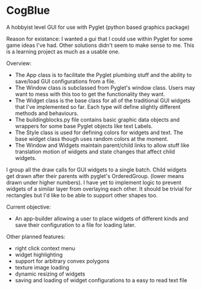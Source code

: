 # CogBlue
A hobbyist level GUI for use with Pyglet (python based graphics package)


Reason for existance:
I wanted a gui that I could use within Pyglet for some game ideas I've had. Other solutions didn't seem to make sense to me. This is a learning project as much as a usable one.


Overview:
* The App class is to facilitate the Pyglet plumbing stuff and the ability to save/load GUI configurations from a file.
* The Window class is subclassed from Pyglet's window class. Users may want to mess with this too to get the functionality they want.
* The Widget class is the base class for all of the traditional GUI widgets that I've implemented so far. Each type will define slightly different methods and behaviours.
* The buildingblocks.py file contains basic graphic data objects and wrappers for some base Pyglet objects like text Labels.
* The Style class is used for defining colors for widgets and text. The base widget class though uses random colors at the moment.
* The Window and Widgets maintain parent/child links to allow stuff like translation motion of widgets and state changes that affect child widgets.
  
I group all the draw calls for GUI widgets to a single batch. Child widgets get drawn after their parents with pyglet's OrderedGroup. (lower means drawn under higher numbers). I have yet to implement logic to prevent widgets of a similar layer from overlaying each other. It should be trivial for rectangles but I'd like to be able to support other shapes too.



Current objective:
* An app-builder allowing a user to place widgets of different kinds and save their configuration to a file for loading later.

Other planned features:
* right click context menu
* widget highlighting
* support for arbitrary convex polygons
* texture image loading
* dynamic resizing of widgets
* saving and loading of widget configurations to a easy to read text file
